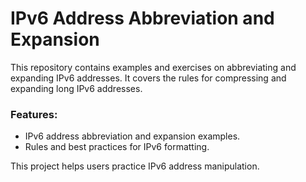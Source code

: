 # IPv6 Address Abbreviation and Expansion

This repository contains examples and exercises on abbreviating and expanding IPv6 addresses. It covers the rules for compressing and expanding long IPv6 addresses.

### Features:
- IPv6 address abbreviation and expansion examples.
- Rules and best practices for IPv6 formatting.

This project helps users practice IPv6 address manipulation.

